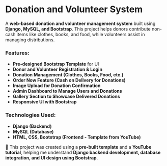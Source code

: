 # Donation and Volunteer System  
A **web-based donation and volunteer management system** built using **Django, MySQL, and Bootstrap**. This project helps donors contribute non-cash items like clothes, books, and food, while volunteers assist in managing distributions.  

### Features:  
- **Pre-designed Bootstrap Template** for UI  
- **Donor and Volunteer Registration & Login**  
- **Donation Management (Clothes, Books, Food, etc.)**  
- **Order Now Feature (Cash on Delivery for Donations)**  
- **Image Upload for Donation Confirmation**  
- **Admin Dashboard to Manage Users and Donations**  
- **Gallery Section to Showcase Delivered Donations**  
- **Responsive UI with Bootstrap**  

### Technologies Used:  
- **Django (Backend)**  
- **MySQL (Database)**  
- **HTML, CSS, Bootstrap (Frontend - Template from YouTube)**  

🚀 This project was created using a **pre-built template** and a **YouTube tutorial**, helping me understand **Django backend development, database integration, and UI design using Bootstrap**.  

